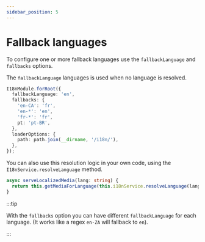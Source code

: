 ```yaml
---
sidebar_position: 5
---
```


# Fallback languages

To configure one or more fallback languages use the `fallbackLanguage` and `fallbacks` options. 

The `fallbackLanguage` languages is used when no language is resolved.

```typescript title="src/app.module.ts"
I18nModule.forRoot({
  fallbackLanguage: 'en',
  fallbacks: {
    'en-CA': 'fr',
    'en-*': 'en',
    'fr-*': 'fr',
    pt: 'pt-BR',
  },
  loaderOptions: {
    path: path.join(__dirname, '/i18n/'),
  },
});
```

You can also use this resolution logic in your own code, using the `I18nService.resolveLanguage` method.

```typescript title="src/static-media.service.ts"
async serveLocalizedMedia(lang: string) {
  return this.getMediaForLanguage(this.i18nService.resolveLanguage(lang));
}
```

:::tip

With the `fallbacks` option you can have different `fallbackLanguage` for each language. (It works like a regex `en-ZA` will fallback to `en`).

:::
